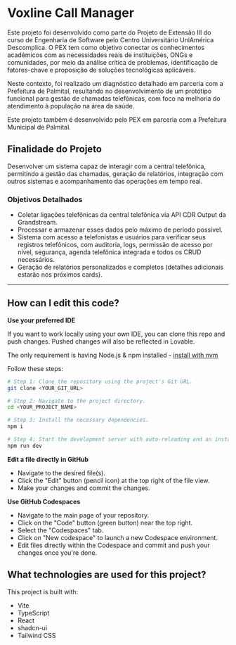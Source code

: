 # Voxline Call Manager

Este projeto foi desenvolvido como parte do Projeto de Extensão III do curso de Engenharia de Software pelo Centro Universitário UniAmérica Descomplica. O PEX tem como objetivo conectar os conhecimentos acadêmicos com as necessidades reais de instituições, ONGs e comunidades, por meio da análise crítica de problemas, identificação de fatores-chave e proposição de soluções tecnológicas aplicáveis.

Neste contexto, foi realizado um diagnóstico detalhado em parceria com a Prefeitura de Palmital, resultando no desenvolvimento de um protótipo funcional para gestão de chamadas telefônicas, com foco na melhoria do atendimento à população na área da saúde.

Este projeto também é desenvolvido pelo PEX em parceria com a Prefeitura Municipal de Palmital.

## Finalidade do Projeto

Desenvolver um sistema capaz de interagir com a central telefônica, permitindo a gestão das chamadas, geração de relatórios, integração com outros sistemas e acompanhamento das operações em tempo real.

### Objetivos Detalhados

- Coletar ligações telefônicas da central telefônica via API CDR Output da Grandstream.
- Processar e armazenar esses dados pelo máximo de período possível.
- Sistema com acesso a telefonistas e usuários para verificar seus registros telefônicos, com auditoria, logs, permissão de acesso por nível, segurança, agenda telefônica integrada e todos os CRUD necessários.
- Geração de relatórios personalizados e completos (detalhes adicionais estarão nos próximos cards).

---

## How can I edit this code?

**Use your preferred IDE**

If you want to work locally using your own IDE, you can clone this repo and push changes. Pushed changes will also be reflected in Lovable.

The only requirement is having Node.js & npm installed - [install with nvm](https://github.com/nvm-sh/nvm#installing-and-updating)

Follow these steps:

```sh
# Step 1: Clone the repository using the project's Git URL.
git clone <YOUR_GIT_URL>

# Step 2: Navigate to the project directory.
cd <YOUR_PROJECT_NAME>

# Step 3: Install the necessary dependencies.
npm i

# Step 4: Start the development server with auto-reloading and an instant preview.
npm run dev
```

**Edit a file directly in GitHub**

- Navigate to the desired file(s).
- Click the "Edit" button (pencil icon) at the top right of the file view.
- Make your changes and commit the changes.

**Use GitHub Codespaces**

- Navigate to the main page of your repository.
- Click on the "Code" button (green button) near the top right.
- Select the "Codespaces" tab.
- Click on "New codespace" to launch a new Codespace environment.
- Edit files directly within the Codespace and commit and push your changes once you're done.

## What technologies are used for this project?

This project is built with:

- Vite
- TypeScript
- React
- shadcn-ui
- Tailwind CSS
